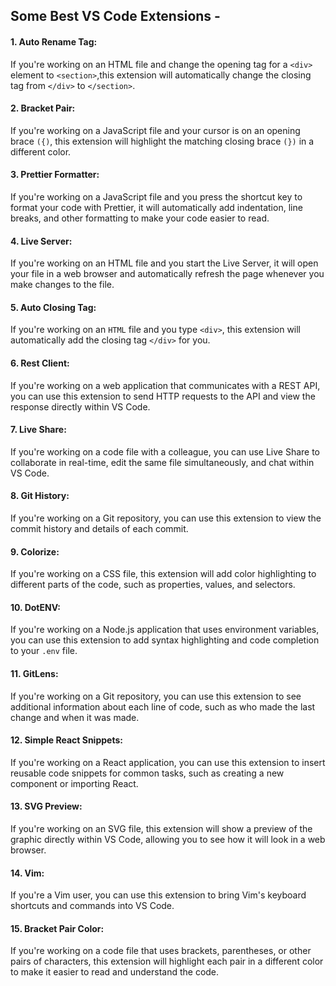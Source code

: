 ## Some Best VS Code Extensions - 

#### 1. Auto Rename Tag: 
If you're working on an HTML file and change the opening tag for a `<div>` element to `<section>`,this extension will automatically change the closing tag from `</div>` to `</section>`.

#### 2. Bracket Pair: 
If you're working on a JavaScript file and your cursor is on an opening brace `({)`, this extension will highlight the matching closing brace `(})` in a different color.

#### 3. Prettier Formatter: 
If you're working on a JavaScript file and you press the shortcut key to format your code with Prettier, it will automatically add indentation, line breaks, and other formatting to make your code easier to read.

#### 4. Live Server: 
If you're working on an HTML file and you start the Live Server, it will open your file in a web browser and automatically refresh the page whenever you make changes to the file.

#### 5. Auto Closing Tag: 
If you're working on an `HTML` file and you type `<div>`, this extension will automatically add the closing tag `</div>` for you.

#### 6. Rest Client: 
If you're working on a web application that communicates with a REST API, you can use this extension to send HTTP requests to the API and view the response directly within VS Code.

#### 7. Live Share: 
If you're working on a code file with a colleague, you can use Live Share to collaborate in real-time, edit the same file simultaneously, and chat within VS Code.

#### 8. Git History: 
If you're working on a Git repository, you can use this extension to view the commit history and details of each commit.

#### 9. Colorize: 
If you're working on a CSS file, this extension will add color highlighting to different parts of the code, such as properties, values, and selectors.

#### 10. DotENV: 
If you're working on a Node.js application that uses environment variables, you can use this extension to add syntax highlighting and code completion to your `.env` file.

#### 11. GitLens: 
If you're working on a Git repository, you can use this extension to see additional information about each line of code, such as who made the last change and when it was made.

#### 12. Simple React Snippets: 
If you're working on a React application, you can use this extension to insert reusable code snippets for common tasks, such as creating a new component or importing React.

#### 13. SVG Preview: 
If you're working on an SVG file, this extension will show a preview of the graphic directly within VS Code, allowing you to see how it will look in a web browser.

#### 14. Vim: 
If you're a Vim user, you can use this extension to bring Vim's keyboard shortcuts and commands into VS Code.

#### 15. Bracket Pair Color: 
If you're working on a code file that uses brackets, parentheses, or other pairs of characters, this extension will highlight each pair in a different color to make it easier to read and understand the code.
